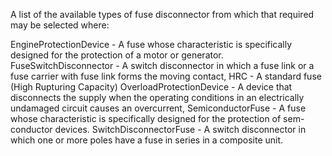 ﻿A list of the available types of fuse disconnector from which that required may be selected where:

EngineProtectionDevice - A fuse whose characteristic is specifically designed for the protection of a motor or generator.
FuseSwitchDisconnector - A switch disconnector in which a fuse link or a fuse carrier with fuse link forms the moving contact,
HRC - A standard fuse (High Rupturing Capacity)
OverloadProtectionDevice - A device that disconnects the supply when the operating conditions in an electrically undamaged circuit causes an overcurrent,
SemiconductorFuse - A fuse whose characteristic is specifically designed for the protection of sem-conductor devices.
SwitchDisconnectorFuse - A switch disconnector in which one or more poles have a fuse in series in a composite unit.
